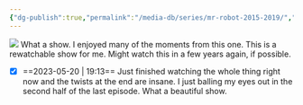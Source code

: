 ```yaml
---
{"dg-publish":true,"permalink":"/media-db/series/mr-robot-2015-2019/","title":"Mr. Robot","tags":["mediaDB/tv/series"],"noteIcon":"1"}
---
```


<img src="https://m.media-amazon.com/images/M/MV5BM2QyNDIzOGMtNThhNS00NmUwLWI0ZjUtZjdkN2I1OTRjZWQ3XkEyXkFqcGdeQXVyNzQ1ODk3MTQ@._V1_SX300.jpg">
What a show. I enjoyed many of the moments from this one.
This is a rewatchable show for me. Might watch this in a few years again, if possible.

- [x] ==2023-05-20 | 19:13== Just finished watching the whole thing right now and the twists at the end are insane. I just balling my eyes out in the second half of the last episode. What a beautiful show.